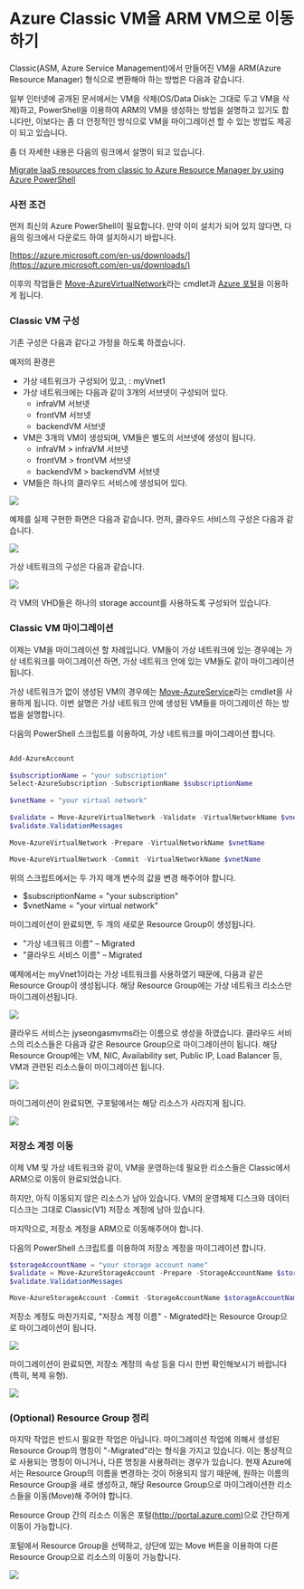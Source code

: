 # Azure Classic VM을 ARM VM으로 이동하기

Classic(ASM, Azure Service Management)에서 만들어진 VM을 ARM(Azure Resource Manager) 형식으로 변환해야 하는 방법은 다음과 같습니다.

일부 인터넷에 공개된 문서에서는 VM을 삭제(OS/Data Disk는 그대로 두고 VM을 삭제)하고, PowerShell을 이용하여 ARM의 VM을 생성하는 방법을 설명하고 있기도 합니다만, 이보다는 좀 더 안정적인 방식으로 VM을 마이그레이션 할 수 있는 방법도 제공이 되고 있습니다.

좀 더 자세한 내용은 다음의 링크에서 설명이 되고 있습니다.

[Migrate IaaS resources from classic to Azure Resource Manager by using Azure PowerShell](https://docs.microsoft.com/en-us/azure/virtual-machines/virtual-machines-windows-ps-migration-classic-resource-manager)

### 사전 조건

먼저 최신의 Azure PowerShell이 필요합니다. 만약 이미 설치가 되어 있지 않다면, 다음의 링크에서 다운로드 하여 설치하시기 바랍니다.

[https://azure.microsoft.com/en-us/downloads/](https://azure.microsoft.com/en-us/downloads/)

이후의 작업들은 [Move-AzureVirtualNetwork](https://docs.microsoft.com/en-us/powershell/servicemanagement/Azure.Service/v2.1.0/Move-AzureVirtualNetwork)라는 cmdlet과 [Azure 포털](http://portal.azure.com/)을 이용하게 됩니다.

### Classic VM 구성

기존 구성은 다음과 같다고 가정을 하도록 하겠습니다.

예저의 환경은
- 가상 네트워크가 구성되어 있고, : myVnet1
- 가상 네트워크에는 다음과 같이 3개의 서브넷이 구성되어 있다.
    - infraVM 서브넷
    - frontVM 서브넷
    - backendVM 서브넷
- VM은 3개의 VM이 생성되며, VM들은 별도의 서브넷에 생성이 됩니다.
    - infraVM > infraVM 서브넷
    - frontVM > frontVM 서브넷
    - backendVM > backendVM 서브넷
- VM들은 하나의 클라우드 서비스에 생성되어 있다.

![](https://jyseongfileshare.blob.core.windows.net/images/move-asm-vm-2-arm-01.png)

예제를 실제 구현한 화면은 다음과 같습니다. 먼저, 클라우드 서비스의 구성은 다음과 같습니다.

![](https://jyseongfileshare.blob.core.windows.net/images/move-asm-vm-2-arm-02.png)

가상 네트워크의 구성은 다음과 같습니다.

![](https://jyseongfileshare.blob.core.windows.net/images/move-asm-vm-2-arm-03.png)

각 VM의 VHD들은 하나의 storage account를 사용하도록 구성되어 있습니다.

### Classic VM 마이그레이션

이제는 VM을 마이그레이션 할 차례입니다. VM들이 가상 네트워크에 있는 경우에는 가상 네트워크를 마이그레이션 하면, 가상 네트워크 안에 있는 VM들도 같이 마이그레이션 됩니다.

가상 네트워크가 없이 생성된 VM의 경우에는 [Move-AzureService](https://docs.microsoft.com/en-us/powershell/servicemanagement/Azure.Service/v2.1.0/Move-AzureService)라는 cmdlet을 사용하게 됩니다. 이번 설명은 가상 네트워크 안에 생성된 VM들을 마이그레이션 하는 방법을 설명합니다.

다음의 PowerShell 스크립트를 이용하여, 가상 네트워크를 마이그레이션 합니다.

```PowerShell

Add-AzureAccount
 
$subscriptionName = "your subscription"
Select-AzureSubscription -SubscriptionName $subscriptionName
 
$vnetName = "your virtual network"
 
$validate = Move-AzureVirtualNetwork -Validate -VirtualNetworkName $vnetName
$validate.ValidationMessages
 
Move-AzureVirtualNetwork -Prepare -VirtualNetworkName $vnetName
 
Move-AzureVirtualNetwork -Commit -VirtualNetworkName $vnetName

```

위의 스크립트에서는 두 가지 매개 변수의 값을 변경 해주어야 합니다.

- $subscriptionName = "your subscription"
- $vnetName = "your virtual network"

마이그레이션이 완료되면, 두 개의 새로운 Resource Group이 생성됩니다.

- "가상 네크워크 이름" – Migrated
- "클라우드 서비스 이름" – Migrated

예제에서는 myVnet1이라는 가상 네트워크를 사용하였기 때문에, 다음과 같은 Resource Group이 생성됩니다.
해당 Resource Group에는 가상 네트워크 리소스만 마이그레이션됩니다.

![](https://jyseongfileshare.blob.core.windows.net/images/move-asm-vm-2-arm-04.png)

클라우드 서비스는 jyseongasmvms라는 이름으로 생성을 하였습니다. 클라우드 서비스의 리소스들은 다음과 같은 Resource Group으로 마이그레이션이 됩니다.
해당 Resource Group에는 VM, NIC, Availability set, Public IP, Load Balancer 등, VM과 관련된 리소스들이 마이그레이션 됩니다.

![](https://jyseongfileshare.blob.core.windows.net/images/move-asm-vm-2-arm-05.png)

마이그레이션이 완료되면, 구포털에서는 해당 리소스가 사라지게 됩니다.

![](https://jyseongfileshare.blob.core.windows.net/images/move-asm-vm-2-arm-06.png)

### 저장소 계정 이동

이제 VM 및 가상 네트워크와 같이, VM을 운영하는데 필요한 리소스들은 Classic에서 ARM으로 이동이 완료되었습니다.

하지만, 아직 이동되지 않은 리소스가 남아 있습니다. VM의 운영체제 디스크와 데이터 디스크는 그대로 Classic(V1) 저장소 계정에 남아 있습니다.

마지막으로, 저장소 계정을 ARM으로 이동해주어야 합니다.

다음의 PowerShell 스크립트를 이용하여 저장소 계정을 마이그레이션 합니다.

```PowerShell
$storageAccountName = "your storage account name"
$validate = Move-AzureStorageAccount -Prepare -StorageAccountName $storageAccountName
$validate.ValidationMessages

Move-AzureStorageAccount -Commit -StorageAccountName $storageAccountName 
```

저장소 계정도 마찬가지로, "저장소 계정 이름" - Migrated라는 Resource Group으로 마이그레이션이 됩니다.

![](https://jyseongfileshare.blob.core.windows.net/images/move-asm-vm-2-arm-07.png)

마이그레이션이 완료되면, 저장소 계정의 속성 등을 다시 한번 확인해보시기 바랍니다(특히, 복제 유형).

![](https://jyseongfileshare.blob.core.windows.net/images/move-asm-vm-2-arm-08.png)

### (Optional) Resource Group 정리

마지막 작업은 반드시 필요한 작업은 아닙니다. 마이그레이션 작업에 의해서 생성된 Resource Group의 명칭이 "-Migrated"라는 형식을 가지고 있습니다. 이는 통상적으로 사용되는 명칭이 아니거나, 다른 명칭을 사용하려는 경우가 있습니다. 현재 Azure에서는 Resource Group의 이름을 변경하는 것이 허용되지 않기 때문에, 원하는 이름의 Resource Group을 새로 생성하고, 해당 Resource Group으로 마이그레이션한 리소스들을 이동(Move)해 주어야 합니다.

Resource Group 간의 리소스 이동은 포털(http://portal.azure.com)으로 간단하게 이동이 가능합니다.

포털에서 Resource Group을 선택하고, 상단에 있는 Move 버튼을 이용하여 다른 Resource Group으로 리소스의 이동이 가능합니다.

![](https://jyseongfileshare.blob.core.windows.net/images/move-asm-vm-2-arm-09.png)
